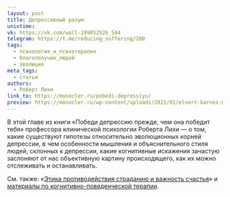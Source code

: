 ```yaml
---
layout: post
title: Депрессивный разум
unixtime: 
vk: https://vk.com/wall-199052526_544
telegram: https://t.me/reducing_suffering/280
tags:
  - психология_и_психотерапия
  - благополучие_людей
  - эволюция
meta_tags:
  - статьи
authors:
  - Роберт Лихи
link_to: https://monocler.ru/pobedi-depressiyu/
preview: https://monocler.ru/wp-content/uploads/2021/01/elvert-barnes-min.jpg
---
```

В этой главе из книги «Победи депрессию прежде, чем она победит тебя» профессора клинической психологии Роберта Лихи — о том, какие существуют гипотезы относительно эволюционных корней депрессии, в чем особенности мышления и объяснительного стиля людей, склонных к депрессии, какие когнитивные искажения зачастую заслоняют от нас объективную картину происходящего, как их можно отслеживать и останавливать.

См. также: «[Этика противодействия страданию и важность счастья](524.html)» и [материалы по когнитивно-поведенческой терапии](352.html).